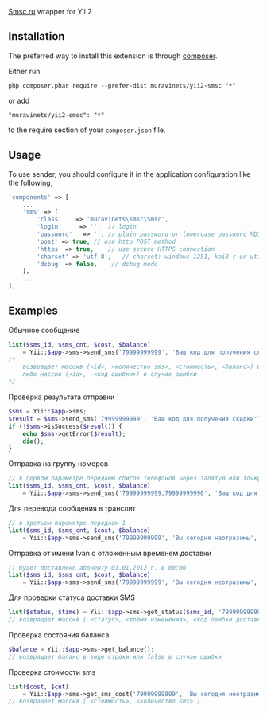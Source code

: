 [Smsc.ru](http://smsc.ru) wrapper for Yii 2 

## Installation

The preferred way to install this extension is through [composer](http://getcomposer.org/download/).

Either run

```
php composer.phar require --prefer-dist muravinets/yii2-smsc "*"
```

or add

```
"muravinets/yii2-smsc": "*"
```

to the require section of your `composer.json` file.

## Usage

To use sender, you should configure it in the application configuration like the following,

```php
'components' => [
	...
	'sms' => [
        'class'    => 'muravinets\smsc\Smsc',
        'login'     => '',  // login
        'password'   => '', // plain password or lowercase password MD5-hash
        'post' => true, // use http POST method
        'https' => true,    // use secure HTTPS connection
        'charset' => 'utf-8',   // charset: windows-1251, koi8-r or utf-8 (default)
        'debug' => false,    // debug mode
    ],
	...
],
```

## Examples

Обычное сообщение

```php
list($sms_id, $sms_cnt, $cost, $balance)
    = Yii::$app->sms->send_sms('79999999999', 'Ваш код для получения скидки');
/*
    возвращает массив (<id>, <количество sms>, <стоимость>, <баланс>) в случае успешной отправки
    либо массив (<id>, -<код ошибки>) в случае ошибки
*/
```

Проверка результата отправки

```php
$sms = Yii::$app->sms;
$result = $sms->send_sms('79999999999', 'Ваш код для получения скидки');
if (!$sms->isSuccess($result)) {
    echo $sms->getError($result);
    die();
}
```

Отправка на группу номеров

```php
// в первом параметре передаем список телефонов через запятую или точку с запятой
list($sms_id, $sms_cnt, $cost, $balance)
    = Yii::$app->sms->send_sms('79999999999,79999999990', 'Ваш код для получения скидки');
```

Для перевода сообщения в транслит

```php
// в третьем параметре передаем 1
list($sms_id, $sms_cnt, $cost, $balance)
    = Yii::$app->sms->send_sms('79999999999', 'Вы сегодня неотразимы', 1);
```

Отправка от имени Ivan с отложенным временем доставки

```php
// будет доставлено абоненту 01.01.2012 г. в 00:00
list($sms_id, $sms_cnt, $cost, $balance)
    = Yii::$app->sms->send_sms('79999999999', 'Вы сегодня неотразимы', 0, '0101120000', 0, 0, 'Ivan');
```

Для проверки статуса доставки SMS
```php
list($status, $time) = Yii::$app->sms->get_status($sms_id, '79999999999');
// возвращает массив [ <статус>, <время изменения>, <код ошибки доставки> ]
```

Проверка состояния баланса
```php
$balance = Yii::$app->sms->get_balance();
// возвращает баланс в виде строки или false в случае ошибки
```

Проверка стоимости sms
```php
list($cost, $cnt)
    = Yii::$app->sms->get_sms_cost('79999999999', 'Вы сегодня неотразимы');
// возвращает массив [ <стоимость>, <количество sms> ]
```

